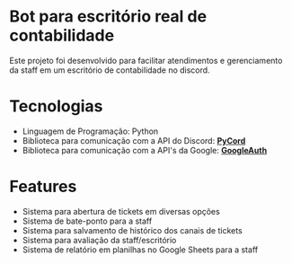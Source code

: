 # Bot para escritório real de contabilidade
Este projeto foi desenvolvido para facilitar atendimentos e gerenciamento da staff em um escritório de contabilidade no discord.

# Tecnologias
* Linguagem de Programação: Python
* Biblioteca para comunicação com a API do Discord: **[PyCord](https://pycord.dev/)**
* Biblioteca para comunicação com a API's da Google: **[GoogleAuth](https://pypi.org/project/google-auth/)**

# Features
* Sistema para abertura de tickets em diversas opções
* Sistema de bate-ponto para a staff
* Sistema para salvamento de histórico dos canais de tickets
* Sistema para avaliação da staff/escritório
* Sistema de relatório em planilhas no Google Sheets para a staff
